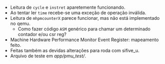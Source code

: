 - Leitura de `cycle` e `instret` aparetemente funcionando.
- Ao tentar ler `time` recebe-se uma exceção de operação inválida.
- Leitura de `mhpmcounterX` parece funcionar, mas não está implementado no qemu.
  - Como fazer código `ASM` genérico para chamar um determinado contador e/ou csr reg?
- Machine Hardware Performance Monitor Event Register: mapeamento feito.
- Feitas também as devidas alterações para roda com sifive_u.
- Arquivo de teste em _app/pmu_test/_.
